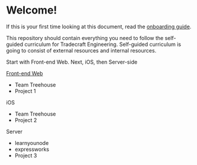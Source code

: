 # Welcome!  
  
If this is your first time looking at this document, read the [onboarding guide](#).  

This repository should contain everything you need to follow the self-guided curriculum for Tradecraft Engineering. Self-guided curriculum is going to consist of external resources and internal resources.  
  
Start with Front-end Web. Next, iOS, then Server-side  

[Front-end Web](/front-end)  
- Team Treehouse
- Project 1
  
iOS  
- Team Treehouse
- Project 2
  
  
Server  
- learnyounode
- expressworks
- Project 3
